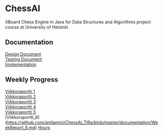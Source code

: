 # ChessAI
XBoard Chess Engine in Java for Data Structures and Algorithms project course at University of Helsinki
## Documentation
[Design Document](https://github.com/antlammi/ChessAI_TiRa/blob/master/documentation/Design_Document.md)    
[Testing Document](https://github.com/antlammi/ChessAI_TiRa/blob/master/documentation/Testing_document.md)             
[Implementation](https://github.com/antlammi/ChessAI_TiRa/blob/master/documentation/Implementation.md)          

## Weekly Progress
[Viikkoraportti 1](https://github.com/antlammi/ChessAI_TiRa/blob/master/documentation/WeekReport_1.md)    
[Viikkoraportti 2](https://github.com/antlammi/ChessAI_TiRa/blob/master/documentation/WeekReport_2.md)  
[Viikkoraportti 3](https://github.com/antlammi/ChessAI_TiRa/blob/master/documentation/WeekReport_3.md)  
[Viikkoraportti 4](https://github.com/antlammi/ChessAI_TiRa/blob/master/documentation/WeekReport_4.md)          
[Viikkoraportti 5](https://github.com/antlammi/ChessAI_TiRa/blob/master/documentation/WeekReport_5.md)          
[Viikkoraportti_6)(https://github.com/antlammi/ChessAI_TiRa/blob/master/documentation/WeekReport_6.md)
[Hours](https://github.com/antlammi/ChessAI_TiRa/blob/master/documentation/Hours.md)    
